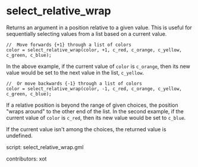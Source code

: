 select_relative_wrap
====================

Returns an argument in a position relative to a given value. This is useful
for sequentially selecting values from a list based on a current value.

    //  Move forwards {+1} through a list of colors
    color = select_relative_wrap(color, +1, c_red, c_orange, c_yellow, c_green, c_blue);

In the above example, if the current value of `color` is `c_orange`, then its new value
would be set to the next value in the list, `c_yellow`.

    //  Or move backwards {-1} through a list of colors
    color = select_relative_wrap(color, -1, c_red, c_orange, c_yellow, c_green, c_blue);

If a relative position is beyond the range of given choices, the position "wraps around"
to the other end of the list. In the second example, if the current value of `color` is
`c_red`, then its new value would be set to `c_blue`.

If the current value isn't among the choices, the returned value is undefined.

script: select_relative_wrap.gml

contributors: xot
